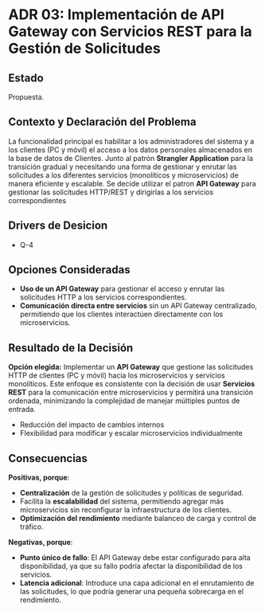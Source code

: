 # ADR 03: Implementación de API Gateway con Servicios REST para la Gestión de Solicitudes

## Estado
Propuesta.

## Contexto y Declaración del Problema
La funcionalidad principal es habilitar a los administradores del sistema y a los clientes (PC y móvil) el acceso a los datos personales almacenados en la base de datos de Clientes. 
Junto al patrón **Strangler Application** para la transición gradual y necesitando una forma de gestionar y enrutar las solicitudes a los diferentes servicios (monolíticos y microservicios) de manera eficiente y escalable. Se decide utilizar el  patron **API Gateway**  para gestionar las solicitudes HTTP/REST y dirigirlas a los servicios correspondientes

## Drivers de Desicion
* Q-4

## Opciones Consideradas
- **Uso de un API Gateway** para gestionar el acceso y enrutar las solicitudes HTTP a los servicios correspondientes.
- **Comunicación directa entre servicios** sin un API Gateway centralizado, permitiendo que los clientes interactúen directamente con los microservicios.

## Resultado de la Decisión
**Opción elegida:** Implementar un **API Gateway** que gestione las solicitudes HTTP de clientes (PC y móvil) hacia los microservicios y servicios monolíticos. Este enfoque es consistente con la decisión de usar **Servicios REST** para la comunicación entre microservicios y permitirá una transición ordenada, minimizando la complejidad de manejar múltiples puntos de entrada.
* Reducción del impacto de cambios internos
* Flexibilidad para modificar y escalar microservicios individualmente

## Consecuencias
**Positivas, porque**:
- **Centralización** de la gestión de solicitudes y políticas de seguridad.
- Facilita la **escalabilidad** del sistema, permitiendo agregar más microservicios sin reconfigurar la infraestructura de los clientes.
- **Optimización del rendimiento** mediante balanceo de carga y control de tráfico.

**Negativas, porque**:
- **Punto único de fallo**: El API Gateway debe estar configurado para alta disponibilidad, ya que su fallo podría afectar la disponibilidad de los servicios.
- **Latencia adicional**: Introduce una capa adicional en el enrutamiento de las solicitudes, lo que podría generar una pequeña sobrecarga en el rendimiento.
